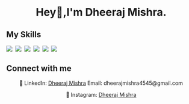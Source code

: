 

<h1 align="center">Hey👋,I'm Dheeraj Mishra. 

<h2 Currently learning Backend Development> 

## My Skills

<img src="https://img.shields.io/badge/HTML-%23E34F26.svg?logo=html5&logoColor=white"> 
<img src="https://img.shields.io/badge/CSS-1572B6?logo=css3&logoColor=fff"> 
<img src="https://img.shields.io/badge/JavaScript-F7DF1E?logo=javascript&logoColor=000"> 
<img src="https://img.shields.io/badge/Tailwind%20CSS-%2338B2AC.svg?logo=tailwind-css&logoColor=white"> 
<img src="https://img.shields.io/badge/C++-%2300599C.svg?logo=c%2B%2B&logoColor=white"> 
<img src="https://img.shields.io/badge/Java-%23ED8B00.svg?logo=openjdk&logoColor=white"> 


## Connect with me

<p align="center">🔗 LinkedIn: <a href="https://www.linkedin.com/in/dheeraj-mishra-575ab9291/" target="_blank">Dheeraj Mishra</a> Email: dheerajmishra4545@gmail.com</p>
<p align="center">🔗 Instagram: <a href="https://www.instagram.com/i_m_dhiru45/" target="_blank">Dheeraj Mishra</a></p>


